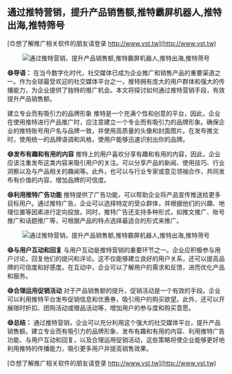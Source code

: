 ## **通过推特营销，提升产品销售额,推特霸屏机器人,推特出海,推特筛号**

[😍想了解推广相关软件的朋友请登录 http://www.vst.tw](http://www.vst.tw)

 <center><img src="https://vst.tw/MP4/tuiguang/png/1.png" alt="通过推特营销，提升产品销售额,推特霸屏机器人,推特出海,推特筛号"></center>

**😄导语：**
在当今数字化时代，社交媒体已成为企业推广和销售产品的重要渠道之一。作为全球最受欢迎的社交媒体平台之一，推特拥有庞大的用户群体和强大的传播能力，为企业提供了独特的推广机会。本文将探讨如何通过推特营销手段，有效提升产品销售额。

建立专业而有吸引力的品牌形象
推特是一个充满个性和创意的平台，因此，企业在使用推特进行产品推广时，应注意建立一个专业而有吸引力的品牌形象。确保企业的推特账号用户名与品牌一致，并使用高质量的头像和封面图片。在发布推文时，使用统一的品牌语调和风格，使用户能够迅速识别出你的品牌。

**😄发布有趣和有用的内容**
推特上的用户喜欢分享有趣和有用的内容，因此，企业应该注重发布这类内容来吸引用户的关注。可以分享产品的新闻、使用技巧、行业洞察以及与产品相关的趣闻等。此外，也可以与行业专家或意见领袖合作，共同发布有价值的内容，增加品牌的可信度。

**😄利用推特广告功能**
推特提供了广告功能，可以帮助企业将产品宣传推送给更多目标用户。通过推特广告，企业可以选择特定的受众群体，并根据他们的兴趣、地理位置等因素进行定向投放。同时，推特广告还支持多种形式，如推文推广、账号推广和话题推广等，可根据产品的特点选择最适合的形式来推广。

 <center><img src="https://vst.tw/MP4/tuiguang/png/0.png" alt="通过推特营销，提升产品销售额,推特霸屏机器人,推特出海,推特筛号"></center>

**😄与用户互动和回复**
与用户互动是推特营销的重要环节之一。企业应积极参与用户讨论，回复他们的提问和评论。这不仅能够建立良好的用户关系，还可以提高品牌的可信度和好感度。在互动中，企业可以了解用户的需求和反馈，进而优化产品和服务。

**😄合理运用促销活动**
对于产品销售额的提升，促销活动是一个有效的手段。企业可以利用推特平台发布促销信息和优惠券，吸引用户的购买欲望。此外，还可以开展限时折扣、团购活动或赠品活动等，增加用户的参与度和购买意愿。

**😄总结：**
通过推特营销，企业可以充分利用这个强大的社交媒体平台，提升产品销售额。建立专业而有吸引力的品牌形象、发布有趣和有用的内容、利用推特广告功能、与用户互动和回复，以及合理运用促销活动，这些策略将使企业能够更好地利用推特的传播能力，吸引更多用户并提高销售效果。

[😍想了解推广相关软件的朋友请登录 http://www.vst.tw](http://www.vst.tw)



